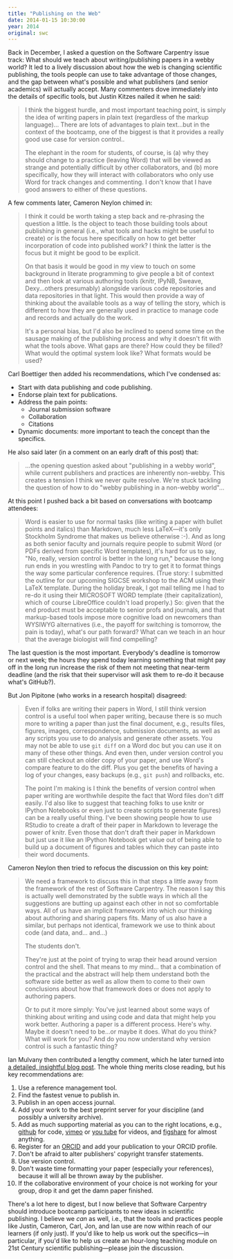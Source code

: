 ```yaml
---
title: "Publishing on the Web"
date: 2014-01-15 10:30:00
year: 2014
original: swc
---
```

<p>
  Back in December,
  I asked a question on the Software Carpentry issue track:
  What should we teach about writing/publishing papers in a webby world?
  It led to a lively discussion about how the web is changing scientific publishing,
  the tools people can use to take advantage of those changes,
  and the gap between what's possible and what publishers (and senior academics) will actually accept.
  Many commenters dove immediately into the details of specific tools,
  but Justin Kitzes nailed it when he said:
</p>
<blockquote>
  <p>
    I think the biggest hurdle,
    and most important teaching point,
    is simply the idea of writing papers in plain text (regardless of the markup language)...
    There are lots of advantages to plain text...but in the context of the bootcamp,
    one of the biggest is that it provides a really good use case for version control..
  </p>
  <p>
    The elephant in the room for students, of course, is
    (a) why they should change to a practice (leaving Word)
    that will be viewed as strange and potentially difficult by other collaborators,
    and (b) more specifically, how they will interact with collaborators who only use Word for track changes and commenting.
    I don't know that I have good answers to either of these questions.
  </p>
</blockquote>
<p>
  A few comments later,
  Cameron Neylon chimed in:
</p>
<blockquote>
  <p>
    I think it could be worth taking a step back and re-phrasing the question a little.
    Is the object to teach those building tools about publishing in general
    (i.e., what tools and hacks might be useful to create)
    or is the focus here specifically on how to get better incorporation of code into published work?
    I think the latter is the focus but it might be good to be explicit.
  </p>
  <p>
    On that basis it would be good in my view to touch on some background in literate programming to give people a bit of context
    and then look at various authoring tools (knitr, IPyNB, Sweave, Dexy...others presumably)
    alongside various code repositories and data repositories in that light.
    This would then provide a way of thinking about the available tools as a way of telling the story,
    which is different to how they are generally used in practice to manage code and records and actually do the work.
  </p>
  <p>
    It's a personal bias,
    but I'd also be inclined to spend some time on the sausage making of the publishing process
    and why it doesn't fit with what the tools above.
    What gaps are there?
    How could they be filled?
    What would the optimal system look like?
    What formats would be used?
  </p>
</blockquote>
<p>
  Carl Boettiger then added his recommendations,
  which I've condensed as:
</p>
<ul>
  <li>Start with data publishing and code publishing.</li>
  <li>Endorse plain text for publications.</li>
  <li>Address the pain points:
    <ul>
      <li>Journal submission software</li>
      <li>Collaboration</li>
      <li>Citations</li>
    </ul>
  </li>
  <li>Dynamic documents: more important to teach the concept than the specifics.</li>
</ul>
<p>
  He also said later (in a comment on an early draft of this post) that:
</p>
<blockquote>
  <p>
    ...the opening question asked about "publishing in a webby world",
    while current publishers and practices are inherently non-webby.
    This creates a tension I think we never quite resolve.
    We're stuck tackling the question of how to do "webby publishing in a non-webby world"...
  </p>
</blockquote>
<p>
  At this point I pushed back a bit based on conversations with bootcamp attendees:
</p>
<blockquote>
  <p>
    Word is easier to use for normal tasks (like writing a paper with bullet points and italics) than Markdown,
    much less LaTeX&mdash;it's only Stockholm Syndrome that makes us believe otherwise :-).
    And as long as both senior faculty and journals require people to submit Word (or PDFs derived from specific Word templates),
    it's hard for us to say, "No, really, version control is better in the long run,"
    because the long run ends in you wrestling with Pandoc to try to get it to format things the way some particular conference requires.
    (True story: I submitted the outline for our upcoming SIGCSE workshop to the ACM using their LaTeX template.
    During the holiday break,
    I got mail telling me I had to re-do it using their MICROSOFT WORD template (their capitalization),
    which of course LibreOffice couldn't load properly.)
    So: given that the end product must be acceptable to senior profs and journals,
    and that markup-based tools impose more cognitive load on newcomers than WYSIWYG alternatives
    (i.e., the payoff for switching is tomorrow, the pain is today),
    what's our path forward?
    What can we teach in an hour that the average biologist will find compelling?
  </p>
</blockquote>
<p>
  The last question is the most important.
  Everybody's deadline is tomorrow or next week;
  the hours they spend today learning something that might pay off in the long run
  increase the risk of them not meeting that near-term deadline
  (and the risk that their supervisor will ask them to re-do it because what's GitHub?).
</p>
<p>
  But Jon Pipitone (who works in a research hospital) disagreed:
</p>
<blockquote>
  <p>
    Even if folks are writing their papers in Word,
    I still think version control is a useful tool when paper writing,
    because there is so much more to writing a paper than just the final document,
    e.g., results files, figures, images, correspondence, submission documents, as well as any scripts you use to do analysis and generate other assets.
    You may not be able to use <code>git diff</code> on a Word doc but you can use it on many of these other things.
    And even then,
    under version control you can still checkout an older copy of your paper,
    and use Word's compare feature to do the diff.
    Plus you get the benefits of having a log of your changes,
    easy backups (e.g., <code>git push</code>) and rollbacks, etc.
  </p>
  <p>
    The point I'm making is I think the benefits of version control when paper writing are worthwhile despite the fact that Word files don't diff easily.
    I'd also like to suggest that teaching folks to use knitr or IPython Notebooks or even just to create scripts to generate figures) can be a really useful thing.
    I've been showing people how to use RStudio to create a draft of their paper in Markdown to leverage the power of knitr.
    Even those that don't draft their paper in Markdown but just use it like an IPython Notebook
    get value out of being able to build up a document of figures and tables which they can paste into their word documents.
  </p>
</blockquote>
<p>
  Cameron Neylon then tried to refocus the discussion on this key point:
</p>
<blockquote>
  <p>
    We need a framework to discuss this in that steps a little away from the framework of the rest of Software Carpentry.
    The reason I say this is actually well demonstrated by the subtle ways in which all the suggestions are butting up against each other in not so comfortable ways.
    All of us have an implicit framework into which our thinking about authoring and sharing papers fits.
    Many of us also have a similar,
    but perhaps not identical,
    framework we use to think about code (and data, and... and...)
  </p>
  <p>
    The students don't.
  </p>
  <p>
    They're just at the point of trying to wrap their head around version control and the shell.
    That means to my mind... that a combination of the practical and the abstract will help them understand
    both the software side better as well as allow them to come to their own conclusions about how that framework does or does not apply to authoring papers.
  </p>
  <p>
    Or to put it more simply:
    You've just learned about some ways of thinking about writing and using code and data that might help you work better.
    Authoring a paper is a different process.
    Here's why.
    Maybe it doesn't need to be...or maybe it does.
    What do you think?
    What will work for you?
    And do you now understand why version control is such a fantastic thing?
  </p>
</blockquote>
<p>
  Ian Mulvany then contributed a lengthy comment,
  which he later turned into
  <a href="http://partiallyattended.com/2014/01/08/advice-on-publishing-online/">a detailed, insightful blog post</a>.
  The whole thing merits close reading,
  but his key recommendations are:
</p>
<ol>
  <li>Use a reference management tool.</li>
  <li>Find the fastest venue to publish in.</li>
  <li>Publish in an open access journal.</li>
  <li>Add your work to the best preprint server for your discipline (and possibly a university archive).</li>
  <li>
    Add as much supporting material as you can to the right locations, e.g.,
    <a href="http://github.com">github</a> for code,
    <a href="https://vimeo.com/">vimeo</a> or <a href="http://www.youtube.com/">you tube</a> for videos,
    and <a href="http://figshare.com/">figshare</a> for almost anything.
  </li>
  <li>Register for an <a href="http://orcid.org/">ORCID</a> and add your publication to your ORCID profile.</li>
  <li>Don't be afraid to alter publishers' copyright transfer statements.</li>
  <li>Use version control.</li>
  <li>
    Don't waste time formatting your paper (especially your references),
    because it will all be thrown away by the publisher.
  </li>
  <li>
    If the collaborative environment of your choice is not working for your group,
    drop it and get the damn paper finished.
  </li>
</ol>
<p>
  There's a lot here to digest,
  but I now believe that
  Software Carpentry should introduce bootcamp participants
  to new ideas in scientific publishing.
  I believe we <em>can</em> as well,
  i.e.,
  that the tools and practices people like Justin, Cameron, Carl, Jon, and Ian use
  are now within reach of our learners (if only just).
  If you'd like to help us work out the specifics&mdash;in particular,
  if you'd like to help us create an hour-long teaching module
  on 21st Century scientific publishing&mdash;please join the discussion.
</p>
